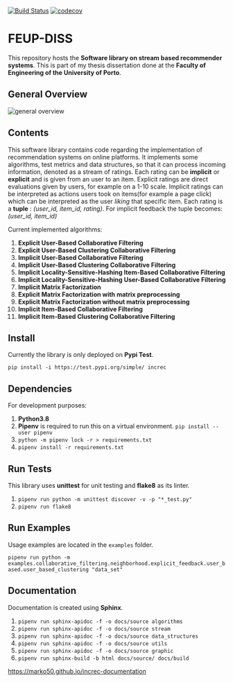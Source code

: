 [![Build Status](https://travis-ci.com/Marko50/FEUP-DISS.svg?token=zxXmDKs9f8jTTEztxFW7&branch=master)](https://travis-ci.com/Marko50/FEUP-DISS.svg?token=zxXmDKs9f8jTTEztxFW7&branch=master)
[![codecov](https://codecov.io/gh/Marko50/FEUP-DISS/branch/master/graph/badge.svg?token=V9LK9NWX9W)](https://codecov.io/gh/Marko50/FEUP-DISS)

# FEUP-DISS

This repository hosts the **Software library on stream based recommender systems**. This is part of my thesis dissertation done at
the **Faculty of Engineering of the University of Porto**.

## General Overview

![general overview](https://i.ibb.co/1qdmqRV/architecture.png)

## Contents

This software library contains code regarding the implementation of recommendation systems on online platforms. It implements some algorithms, test metrics and data structures, so that it can process incoming information, denoted as a stream of ratings. Each rating can be **implicit** or **explicit** and is given from an user to an item. Explicit ratings are direct evaluations given by users, for example on a 1-10 scale. Implicit ratings can be interpreted as actions users took on items(for example a page click) which can be interpreted as the user *liking* that specific item. Each rating is a **tuple** : *(user_id, item_id, rating)*. For implicit feedback the tuple becomes: *(user_id, item_id)*

Current implemented algorithms:

1. **Explicit User-Based Collaborative Filtering**
2. **Explicit User-Based Clustering Collaborative Filtering**
3. **Implicit User-Based Collaborative Filtering**
4. **Implicit User-Based Clustering Collaborative Filtering**
5. **Implicit Locality-Sensitive-Hashing Item-Based Collaborative Filtering**
6. **Implicit Locality-Sensitive-Hashing User-Based Collaborative Filtering**
7. **Implicit Matrix Factorization**
8. **Explicit Matrix Factorization with matrix preprocessing**
9. **Explicit Matrix Factorization without matrix preprocessing**
10. **Implicit Item-Based Collaborative Filtering**
11. **Implicit Item-Based Clustering Collaborative Filtering**

## Install

Currently the library is only deployed on **Pypi Test**.

`pip install -i https://test.pypi.org/simple/ increc`

## Dependencies

For development purposes:

1. **Python3.8**
2. **Pipenv** is required to run this on a virtual environment. `pip install --user pipenv`
3. `python -m pipenv lock -r > requirements.txt`
4. `pipenv install -r requirements.txt`

## Run Tests

This library uses **unittest** for unit testing and **flake8** as its linter.

1. `pipenv run python -m unittest discover -v -p "*_test.py"`
2. `pipenv run flake8`

## Run Examples

Usage examples are located in the `examples` folder.

`pipenv run python -m examples.collaborative_filtering.neighborhood.explicit_feedback.user_based.user_based_clustering "data_set"`

## Documentation

Documentation is created using **Sphinx**.

1. `pipenv run sphinx-apidoc -f -o docs/source algorithms`
2. `pipenv run sphinx-apidoc -f -o docs/source stream`
3. `pipenv run sphinx-apidoc -f -o docs/source data_structures`
4. `pipenv run sphinx-apidoc -f -o docs/source utils`
5. `pipenv run sphinx-apidoc -f -o docs/source graphic`
6. `pipenv run sphinx-build -b html docs/source/ docs/build`

https://marko50.github.io/increc-documentation
